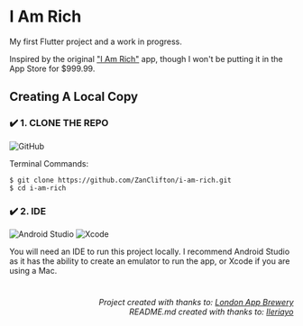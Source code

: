 # I Am Rich

My first Flutter project and a work in progress.

Inspired by the original ["I Am Rich"](https://en.wikipedia.org/wiki/I_Am_Rich) app, though I won't be putting it in the App Store for $999.99.

## Creating A Local Copy

### ✔️ 1. CLONE THE REPO

![GitHub](https://img.shields.io/badge/github-%23121011.svg?style=for-the-badge&logo=github&logoColor=white)

Terminal Commands:

```
$ git clone https://github.com/ZanClifton/i-am-rich.git
$ cd i-am-rich
```

### ✔️ 2. IDE

![Android Studio](https://img.shields.io/badge/Android%20Studio-3DDC84.svg?style=for-the-badge&logo=android-studio&logoColor=white) ![Xcode](https://img.shields.io/badge/Xcode-007ACC?style=for-the-badge&logo=Xcode&logoColor=white)

You will need an IDE to run this project locally. I recommend Android Studio as it has the ability to create an emulator to run the app, or Xcode if you are using a Mac.

#
<div align=right>
  <h6>Project created with thanks to: <a href="https://github.com/londonappbrewery">London App Brewery</a>
    <br>README.md created with thanks to: <a href="https://github.com/Ileriayo/markdown-badges">Ileriayo</a></h6>
</div>
